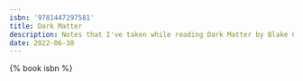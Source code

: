 ```yaml
---
isbn: '9781447297581'
title: Dark Matter
description: Notes that I've taken while reading Dark Matter by Blake Crouch.
date: 2022-06-30
---
```


{% book isbn %}
